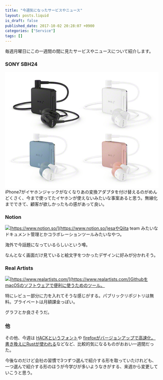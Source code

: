 ```yaml
---
title: "今週気になったサービスやニュース"
layout: posts.liquid
is_draft: false
published_date: 2017-10-02 20:28:07 +0900
categories: ["Service"]
tags: []
---
```


毎週月曜日にこの一週間の間に見たサービスやニュースについて紹介します。

### SONY SBH24
 ![](/public/images/2017/10/SBH24.jpg)iPhone7がイヤホンジャックがなくなりあの変換アダプタを付け替えるのがめんどくさく、今まで使ってたイヤホンが使えないみたいな事案あると思う。無線化までできて、顧客が欲しかったもの感があって良い。

### Notion
 ![](/public/images/2017/10/スクリーンショット-2017-10-02-20.15.38-1027x480.png)[https://www.notion.so/](https://www.notion.so/)esaやQiita team みたいなドキュメント管理とかコラボレーションツールみたいなやつ。

海外で今話題になっているらしいという噂。

なんとなく画面だけ見ていると絵文字をつかったデザインに好みが分かれそう。

### Real Artists
 ![](/public/images/2017/10/スクリーンショット-2017-10-02-20.20.48-896x480.png)[https://www.realartists.com/](https://www.realartists.com/)GithubをmacOSのソフトウェアで便利に使うためのツール。

特にレビュー部分に力を入れてそうな感じがする。パブリックリポジトリは無料。プライベートは月額課金っぽい。

グラフとか良さそうだ。

### 他
その他、今週は [HACKというフォント](http://sourcefoundry.org/hack/)や [firefoxがバージョンアップで高速化。書き換えにRustが使われる](http://forest.watch.impress.co.jp/docs/news/1083038.html)などなど、比較的気になるものがおおい一週間だった。

今後なのだけど会社の習慣で3つずつ選んで紹介する形を取っていたけれども、一つ選んで紹介する形のほうが今学びが多いようなきがする、来週から変更していこうと思う。


